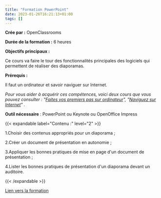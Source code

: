 ```yaml
---
title: "Formation PowerPoint"
date: 2023-01-26T16:21:13+01:00
tags: []
---
```


**Crée par :** OpenClassrooms

**Durée de la formation :** 6 heures

**Objectifs principaux :**  

Ce cours va faire le tour des fonctionnalités principales des logiciels qui permettent de réaliser des diaporamas.

**Prérequis :** 

Il faut un ordinateur et savoir naviguer sur Internet.

*Pour vous aider à acquérir ces compétences, voici deux cours que vous pouvez consulter : "[Faites vos premiers pas sur ordinateur](https://openclassrooms.com/fr/courses/5737801-faites-vos-premiers-pas-sur-ordinateur)", "[Naviguez sur Internet](https://openclassrooms.com/fr/courses/5870011-naviguez-sur-internet)" .*

**Outil nécessaire** : PowerPoint ou Keynote ou OpenOffice Impress

{{< expandable label="Contenu :" level="2" >}}

1.Choisir des contenus appropriés pour un diaporama ;

2.Créer un document de présentation en autonomie ;

3.Appliquer les bonnes pratiques de mise en page d'un document de présentation ;

4.Lister les bonnes pratiques de présentation d'un diaporama devant un auditoire.

{{< /expandable >}}

[Lien vers la formation](https://openclassrooms.com/fr/courses/5870121-realisez-un-diaporama-pour-accompagner-votre-presentation)
